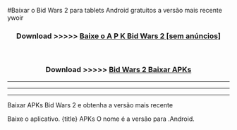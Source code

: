 #Baixar o Bid Wars 2   para tablets Android gratuitos a versão mais recente ywoir


<div align="center">
<h3>Download >>>>> <a href="https://pt-web.web.app/?pt= Bid Wars 2 ">Baixe o A P K Bid Wars 2  [sem anúncios]</a></h3><br>

<h3>Download >>>>> <a href="https://pt-web.web.app/?pt= Bid Wars 2 ">Bid Wars 2  Baixar APKs</a></h3>
</div>

----------------------------------------------------------

----------------------------------------------------------

----------------------------------------------------------

Baixar APKs Bid Wars 2  e obtenha a versão mais recente

Baixe o aplicativo. {title} APKs O nome é a versão para .Android.


